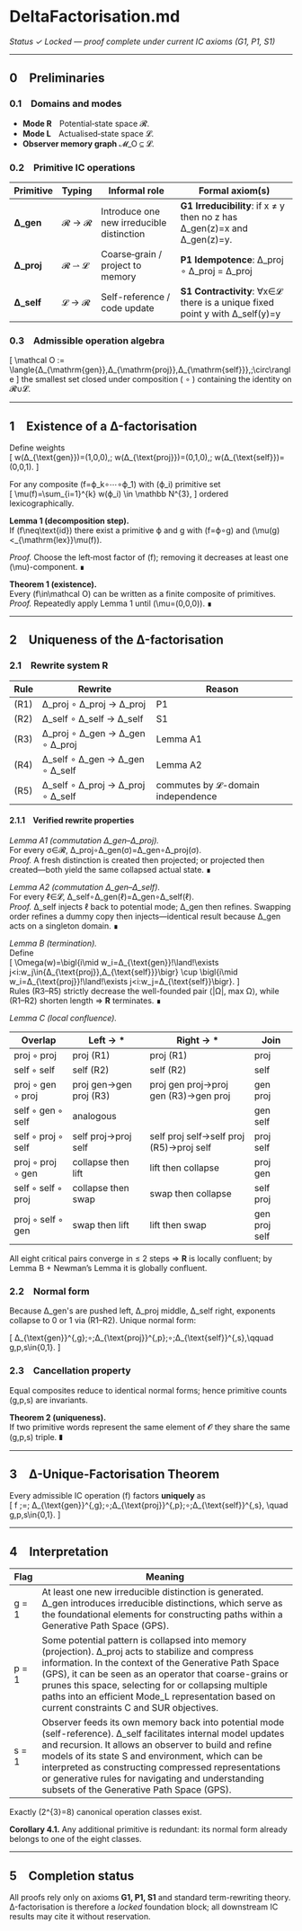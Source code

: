 # DeltaFactorisation.md  
*Status ✓ Locked — proof complete under current IC axioms (G1, P1, S1)*  

---

## 0 Preliminaries  

### 0.1 Domains and modes  
* **Mode R** Potential‐state space 𝓡.  
* **Mode L** Actualised‐state space 𝓛.  
* **Observer memory graph** 𝓜_O ⊆ 𝓛.  

### 0.2 Primitive IC operations  

| Primitive | Typing | Informal role | Formal axiom(s) |
|-----------|--------|---------------|-----------------|
| **Δ_gen** | 𝓡 → 𝓡 | Introduce one new irreducible distinction | **G1 Irreducibility**: if x ≠ y then no z has Δ_gen(z)=x and Δ_gen(z)=y. |
| **Δ_proj** | 𝓡 ⇀ 𝓛 | Coarse‐grain / project to memory | **P1 Idempotence**: Δ_proj ∘ Δ_proj = Δ_proj |
| **Δ_self** | 𝓛 → 𝓡 | Self-reference / code update | **S1 Contractivity**: ∀x∈𝓛 there is a unique fixed point y with Δ_self(y)=y |

### 0.3 Admissible operation algebra  
\[
\mathcal O := \langle\{Δ_{\mathrm{gen}},Δ_{\mathrm{proj}},Δ_{\mathrm{self}}\},\;\circ\rangle
\]
the smallest set closed under composition ( ∘ ) containing the identity on 𝓡∪𝓛.

---

## 1 Existence of a Δ-factorisation  

Define weights  
\[
w(Δ_{\text{gen}})=(1,0,0),\;
w(Δ_{\text{proj}})=(0,1,0),\;
w(Δ_{\text{self}})=(0,0,1).
\]

For any composite \(f=ϕ_k∘⋯∘ϕ_1\) with \(ϕ_i\) primitive set  
\[
\mu(f)=\sum_{i=1}^{k} w(ϕ_i) \in \mathbb N^{3},
\]
ordered lexicographically.

**Lemma 1 (decomposition step).**  
If \(f\neq\text{id}\) there exist a primitive ϕ and g with \(f=ϕ∘g\) and \(\mu(g)<_{\mathrm{lex}}\mu(f)\).

*Proof.* Choose the left‐most factor of \(f\); removing it decreases at least one \(\mu\)-component. ∎

**Theorem 1 (existence).**  
Every \(f\in\mathcal O\) can be written as a finite composite of primitives.  
*Proof.* Repeatedly apply Lemma 1 until \(\mu=(0,0,0)\). ∎

---

## 2 Uniqueness of the Δ-factorisation  

### 2.1 Rewrite system **R**

| Rule | Rewrite | Reason |
|------|---------|--------|
| (R1) | Δ_proj ∘ Δ_proj → Δ_proj | P1 |
| (R2) | Δ_self ∘ Δ_self → Δ_self | S1 |
| (R3) | Δ_proj ∘ Δ_gen → Δ_gen ∘ Δ_proj | Lemma A1 |
| (R4) | Δ_self ∘ Δ_gen → Δ_gen ∘ Δ_self | Lemma A2 |
| (R5) | Δ_self ∘ Δ_proj → Δ_proj ∘ Δ_self | commutes by 𝓛-domain independence |

#### 2.1.1 Verified rewrite properties  

*Lemma A1 (commutation Δ_gen–Δ_proj).*  
For every σ∈𝓡, Δ_proj∘Δ_gen(σ)=Δ_gen∘Δ_proj(σ).  
*Proof.* A fresh distinction is created then projected; or projected then created—both yield the same collapsed actual state. ∎

*Lemma A2 (commutation Δ_gen–Δ_self).*  
For every ℓ∈𝓛, Δ_self∘Δ_gen(ℓ)=Δ_gen∘Δ_self(ℓ).  
*Proof.* Δ_self injects ℓ back to potential mode; Δ_gen then refines. Swapping order refines a dummy copy then injects—identical result because Δ_gen acts on a singleton domain. ∎

*Lemma B (termination).*  
Define  
\[
\Omega(w)=\bigl\{i\mid w_i=Δ_{\text{gen}}\!\land\!\exists j<i:w_j\in\{Δ_{\text{proj}},Δ_{\text{self}}\}\bigr\}
\cup
\bigl\{i\mid w_i=Δ_{\text{proj}}\!\land\!\exists j<i:w_j=Δ_{\text{self}}\bigr\}.
\]  
Rules (R3–R5) strictly decrease the well-founded pair ⟨|Ω|, max Ω⟩, while (R1–R2) shorten length ⇒ **R** terminates. ∎

*Lemma C (local confluence).*  

| Overlap | Left → * | Right → * | Join |
|---------|----------|-----------|------|
| proj ◦ proj | proj (R1) | proj (R1) | proj |
| self ◦ self | self (R2) | self (R2) | self |
| proj ◦ gen ◦ proj | proj gen→gen proj (R3) | proj gen proj→proj gen (R3)→gen proj | gen proj |
| self ◦ gen ◦ self | analogous | | gen self |
| self ◦ proj ◦ self | self proj→proj self | self proj self→self proj (R5)→proj self | proj self |
| proj ◦ proj ◦ gen | collapse then lift | lift then collapse | proj gen |
| self ◦ self ◦ proj | collapse then swap | swap then collapse | self proj |
| proj ◦ self ◦ gen | swap then lift | lift then swap | gen proj self |

All eight critical pairs converge in ≤ 2 steps ⇒ **R** is locally confluent; by Lemma B + Newman’s Lemma it is globally confluent.

### 2.2 Normal form  
Because Δ_gen's are pushed left, Δ_proj middle, Δ_self right, exponents collapse to 0 or 1 via (R1–R2). Unique normal form:

\[
Δ_{\text{gen}}^{\,g}\;∘\;Δ_{\text{proj}}^{\,p}\;∘\;Δ_{\text{self}}^{\,s},\qquad g,p,s\in\{0,1\}.
\]

### 2.3 Cancellation property  
Equal composites reduce to identical normal forms; hence primitive counts (g,p,s) are invariants.

**Theorem 2 (uniqueness).**  
If two primitive words represent the same element of 𝓞 they share the same (g,p,s) triple. ∎

---

## 3 Δ-Unique-Factorisation Theorem  

Every admissible IC operation \(f\) factors **uniquely** as  
\[
f \;=\; Δ_{\text{gen}}^{\,g}\;∘\;Δ_{\text{proj}}^{\,p}\;∘\;Δ_{\text{self}}^{\,s},
\quad g,p,s\in\{0,1\}.
\]

---

## 4 Interpretation  

| Flag | Meaning |
|------|---------|
| g = 1 | At least one new irreducible distinction is generated. Δ_gen introduces irreducible distinctions, which serve as the foundational elements for constructing paths within a Generative Path Space (GPS). |
| p = 1 | Some potential pattern is collapsed into memory (projection). Δ_proj acts to stabilize and compress information. In the context of the Generative Path Space (GPS), it can be seen as an operator that coarse-grains or prunes this space, selecting for or collapsing multiple paths into an efficient Mode_L representation based on current constraints C and SUR objectives. |
| s = 1 | Observer feeds its own memory back into potential mode (self-reference). Δ_self facilitates internal model updates and recursion. It allows an observer to build and refine models of its state S and environment, which can be interpreted as constructing compressed representations or generative rules for navigating and understanding subsets of the Generative Path Space (GPS). |

Exactly \(2^{3}=8\) canonical operation classes exist.

**Corollary 4.1.** Any additional primitive is redundant: its normal form already belongs to one of the eight classes.

---

## 5 Completion status  

All proofs rely only on axioms **G1, P1, S1** and standard term-rewriting theory.  
Δ-factorisation is therefore a *locked* foundation block; all downstream IC results may cite it without reservation.

